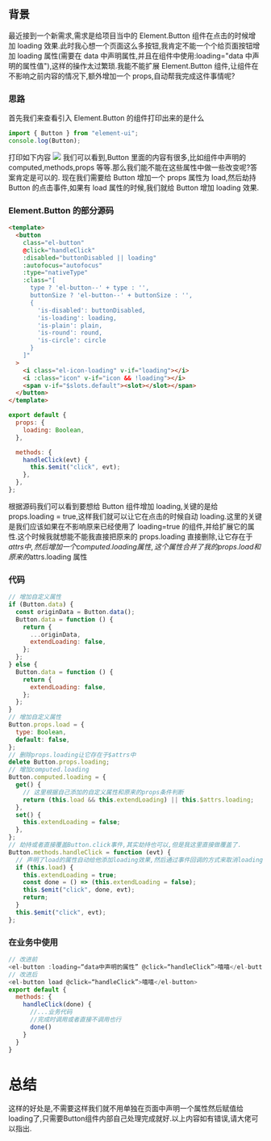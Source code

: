 ## 背景
最近接到一个新需求,需求是给项目当中的 Element.Button 组件在点击的时候增加 loading 效果.此时我心想一个页面这么多按钮,我肯定不能一个个给页面按钮增加 loading 属性(需要在 data 中声明属性,并且在组件中使用:loading="data 中声明的属性值"),这样的操作太过繁琐.我能不能扩展 Element.Button 组件,让组件在不影响之前内容的情况下,额外增加一个 props,自动帮我完成这件事情呢?

### 思路

首先我们来查看引入 Element.Button 的组件打印出来的是什么

```js
import { Button } from "element-ui";
console.log(Button);
```

打印如下内容
![](https://fastdfs-cloud.test.pagoda.com.cn/29/34131644478541554/1644478541184.png)
我们可以看到,Button 里面的内容有很多,比如组件中声明的 computed,methods,props 等等.那么我们能不能在这些属性中做一些改变呢?答案肯定是可以的.
现在我们需要给 Button 增加一个 props 属性为 load,然后劫持 Button 的点击事件,如果有 load 属性的时候,我们就给 Button 增加 loading 效果.

### Element.Button 的部分源码

```html
<template>
  <button
    class="el-button"
    @click="handleClick"
    :disabled="buttonDisabled || loading"
    :autofocus="autofocus"
    :type="nativeType"
    :class="[
      type ? 'el-button--' + type : '',
      buttonSize ? 'el-button--' + buttonSize : '',
      {
        'is-disabled': buttonDisabled,
        'is-loading': loading,
        'is-plain': plain,
        'is-round': round,
        'is-circle': circle
      }
    ]"
  >
    <i class="el-icon-loading" v-if="loading"></i>
    <i :class="icon" v-if="icon && !loading"></i>
    <span v-if="$slots.default"><slot></slot></span>
  </button>
</template>
```

```js
export default {
  props: {
    loading: Boolean,
  },

  methods: {
    handleClick(evt) {
      this.$emit("click", evt);
    },
  },
};
```

根据源码我们可以看到要想给 Button 组件增加 loading,关键的是给 props.loading = true,这样我们就可以让它在点击的时候自动 loading.这里的关键是我们应该如果在不影响原来已经使用了 loading=true 的组件,并给扩展它的属性.这个时候我就想能不能我直接把原来的 props.loading 直接删除,让它存在于$attrs中,然后增加一个computed.loading属性,这个属性合并了我的props.load和原来的$attrs.loading 属性

### 代码

```js
// 增加自定义属性
if (Button.data) {
  const originData = Button.data();
  Button.data = function () {
    return {
      ...originData,
      extendLoading: false,
    };
  };
} else {
  Button.data = function () {
    return {
      extendLoading: false,
    };
  };
}
// 增加自定义属性
Button.props.load = {
  type: Boolean,
  default: false,
};
// 删除props.loading让它存在于$attrs中
delete Button.props.loading;
// 增加computed.loading
Button.computed.loading = {
  get() {
    // 这里根据自己添加的自定义属性和原来的props条件判断
    return (this.load && this.extendLoading) || this.$attrs.loading;
  },
  set() {
    this.extendLoading = false;
  },
};
// 劫持或者直接覆盖Button.click事件,其实劫持也可以,但是我这里直接做覆盖了.
Button.methods.handleClick = function (evt) {
  // 声明了load的属性自动给他添加loading效果,然后通过事件回调的方式来取消loading.
  if (this.load) {
    this.extendLoading = true;
    const done = () => (this.extendLoading = false);
    this.$emit("click", done, evt);
    return;
  }
  this.$emit("click", evt);
};
```

### 在业务中使用

```js
// 改进前
<el-button :loading=“data中声明的属性” @click=“handleClick”>嘻嘻</el-button>
// 改进后
<el-button load @click=“handleClick”>嘻嘻</el-button>
export default {
  methods: {
    handleClick(done) {
      //...业务代码
      //完成时调用或者直接不调用也行
      done()
    }
  }
}
```
# 总结
这样的好处是,不需要这样我们就不用单独在页面中声明一个属性然后赋值给loading了,只需要Button组件内部自己处理完成就好.以上内容如有错误,请大佬可以指出.